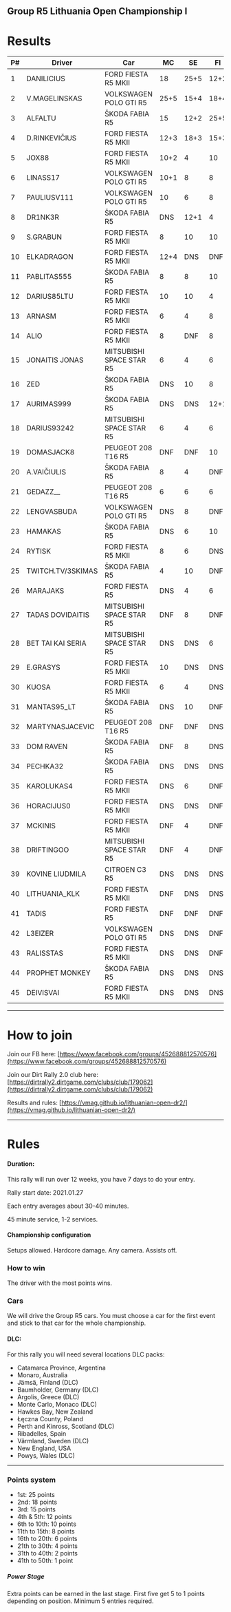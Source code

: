 ## Group R5 Lithuania Open Championship I

# Results

| P# | Driver            | Car                      | MC   | SE   | FI   | AG   | US | DE | WL | NZ | PL | GR | SC | AU | TOTAL | 
|----|-------------------|--------------------------|------|------|------|------|----|----|----|----|----|----|----|----|-------| 
| 1  | DANILICIUS        | FORD FIESTA R5 MKII      | 18   | 25+5 | 12+2 | 25+5 |    |    |    |    |    |    |    |    | 92    | 
| 2  | V.MAGELINSKAS     | VOLKSWAGEN POLO GTI R5   | 25+5 | 15+4 | 18+4 | 12+4 |    |    |    |    |    |    |    |    | 87    | 
| 3  | ALFALTU           | ŠKODA FABIA R5           | 15   | 12+2 | 25+5 | 18+3 |    |    |    |    |    |    |    |    | 80    | 
| 4  | D.RINKEVIČIUS     | FORD FIESTA R5 MKII      | 12+3 | 18+3 | 15+3 | 15+2 |    |    |    |    |    |    |    |    | 71    | 
| 5  | JOX88             | FORD FIESTA R5 MKII      | 10+2 | 4    | 10   | 10   |    |    |    |    |    |    |    |    | 36    | 
| 6  | LINASS17          | VOLKSWAGEN POLO GTI R5   | 10+1 | 8    | 8    | 8    |    |    |    |    |    |    |    |    | 35    | 
| 7  | PAULIUSV111       | VOLKSWAGEN POLO GTI R5   | 10   | 6    | 8    | 10   |    |    |    |    |    |    |    |    | 34    | 
| 8  | DR1NK3R           | ŠKODA FABIA R5           | DNS  | 12+1 | 4    | 12+1 |    |    |    |    |    |    |    |    | 30    | 
| 9  | S.GRABUN          | FORD FIESTA R5 MKII      | 8    | 10   | 10   | DNF  |    |    |    |    |    |    |    |    | 28    | 
| 10 | ELKADRAGON        | FORD FIESTA R5 MKII      | 12+4 | DNS  | DNF  | 10   |    |    |    |    |    |    |    |    | 26    | 
| 11 | PABLITAS555       | ŠKODA FABIA R5           | 8    | 8    | 10   | DNF  |    |    |    |    |    |    |    |    | 26    | 
| 12 | DARIUS85LTU       | FORD FIESTA R5 MKII      | 10   | 10   | 4    | DNF  |    |    |    |    |    |    |    |    | 24    | 
| 13 | ARNASM            | FORD FIESTA R5 MKII      | 6    | 4    | 8    | 6    |    |    |    |    |    |    |    |    | 24    | 
| 14 | ALIO              | FORD FIESTA R5 MKII      | 8    | DNF  | 8    | 8    |    |    |    |    |    |    |    |    | 24    | 
| 15 | JONAITIS JONAS    | MITSUBISHI SPACE STAR R5 | 6    | 4    | 6    | 6    |    |    |    |    |    |    |    |    | 22    | 
| 16 | ZED               | ŠKODA FABIA R5           | DNS  | 10   | 8    | 4    |    |    |    |    |    |    |    |    | 22    | 
| 17 | AURIMAS999        | ŠKODA FABIA R5           | DNS  | DNS  | 12+1 | 8    |    |    |    |    |    |    |    |    | 21    | 
| 18 | DARIUS93242       | MITSUBISHI SPACE STAR R5 | 6    | 4    | 6    | 4    |    |    |    |    |    |    |    |    | 20    | 
| 19 | DOMASJACK8        | PEUGEOT 208 T16 R5       | DNF  | DNF  | 10   | 10   |    |    |    |    |    |    |    |    | 20    | 
| 20 | A.VAIČIULIS       | ŠKODA FABIA R5           | 8    | 4    | DNF  | 6    |    |    |    |    |    |    |    |    | 18    | 
| 21 | GEDAZZ__          | PEUGEOT 208 T16 R5       | 6    | 6    | 6    | DNF  |    |    |    |    |    |    |    |    | 18    | 
| 22 | LENGVASBUDA       | VOLKSWAGEN POLO GTI R5   | DNS  | 8    | DNF  | 8    |    |    |    |    |    |    |    |    | 16    | 
| 23 | HAMAKAS           | ŠKODA FABIA R5           | DNS  | 6    | 10   | DNF  |    |    |    |    |    |    |    |    | 16    | 
| 24 | RYTISK            | FORD FIESTA R5 MKII      | 8    | 6    | DNS  | DNS  |    |    |    |    |    |    |    |    | 14    | 
| 25 | TWITCH.TV/3SKIMAS | ŠKODA FABIA R5           | 4    | 10   | DNF  | DNF  |    |    |    |    |    |    |    |    | 14    | 
| 26 | MARAJAKS          | FORD FIESTA R5           | DNS  | 4    | 6    | 4    |    |    |    |    |    |    |    |    | 14    | 
| 27 | TADAS DOVIDAITIS  | MITSUBISHI SPACE STAR R5 | DNF  | 8    | DNF  | 4    |    |    |    |    |    |    |    |    | 12    | 
| 28 | BET TAI KAI SERIA | MITSUBISHI SPACE STAR R5 | DNS  | DNS  | 6    | 6    |    |    |    |    |    |    |    |    | 12    | 
| 29 | E.GRASYS          | FORD FIESTA R5 MKII      | 10   | DNS  | DNS  | DNS  |    |    |    |    |    |    |    |    | 10    | 
| 30 | KUOSA             | FORD FIESTA R5 MKII      | 6    | 4    | DNS  | DNS  |    |    |    |    |    |    |    |    | 10    | 
| 31 | MANTAS95_LT       | ŠKODA FABIA R5           | DNS  | 10   | DNF  | DNS  |    |    |    |    |    |    |    |    | 10    | 
| 32 | MARTYNASJACEVIC   | PEUGEOT 208 T16 R5       | DNF  | DNF  | DNS  | 10   |    |    |    |    |    |    |    |    | 10    | 
| 33 | DOM RAVEN         | ŠKODA FABIA R5           | DNF  | 8    | DNS  | DNS  |    |    |    |    |    |    |    |    | 8     | 
| 34 | PECHKA32          | ŠKODA FABIA R5           | DNS  | DNS  | DNS  | 8    |    |    |    |    |    |    |    |    | 8     | 
| 35 | KAROLUKAS4        | FORD FIESTA R5 MKII      | DNS  | 6    | DNF  | DNF  |    |    |    |    |    |    |    |    | 6     | 
| 36 | HORACIJUS0        | FORD FIESTA R5 MKII      | DNS  | DNS  | DNF  | 6    |    |    |    |    |    |    |    |    | 6     | 
| 37 | MCKINIS           | FORD FIESTA R5 MKII      | DNF  | 4    | DNF  | DNF  |    |    |    |    |    |    |    |    | 4     | 
| 38 | DRIFTINGOO        | MITSUBISHI SPACE STAR R5 | DNF  | 4    | DNF  | DNF  |    |    |    |    |    |    |    |    | 4     | 
| 39 | KOVINE LIUDMILA   | CITROEN C3 R5            | DNS  | DNS  | DNS  | 4    |    |    |    |    |    |    |    |    | 4     | 
| 40 | LITHUANIA_KLK     | FORD FIESTA R5 MKII      | DNF  | DNS  | DNS  | DNS  |    |    |    |    |    |    |    |    | 0     | 
| 41 | TADIS             | FORD FIESTA R5           | DNF  | DNF  | DNF  | DNF  |    |    |    |    |    |    |    |    | 0     | 
| 42 | L3EIZER           | VOLKSWAGEN POLO GTI R5   | DNS  | DNS  | DNF  | DNS  |    |    |    |    |    |    |    |    | 0     | 
| 43 | RALISSTAS         | FORD FIESTA R5 MKII      | DNS  | DNS  | DNF  | DNS  |    |    |    |    |    |    |    |    | 0     | 
| 44 | PROPHET MONKEY    | ŠKODA FABIA R5           | DNS  | DNS  | DNS  | DNF  |    |    |    |    |    |    |    |    | 0     | 
| 45 | DEIVISVAI         | FORD FIESTA R5 MKII      | DNS  | DNS  | DNS  | DNF  |    |    |    |    |    |    |    |    | 0     | 



---
# How to join

Join our FB here: [https://www.facebook.com/groups/452688812570576](https://www.facebook.com/groups/452688812570576)

Join our Dirt Rally 2.0 club here: [https://dirtrally2.dirtgame.com/clubs/club/179062](https://dirtrally2.dirtgame.com/clubs/club/179062)

Results and rules: [https://vmag.github.io/lithuanian-open-dr2/](https://vmag.github.io/lithuanian-open-dr2/)

---
# Rules
#### Duration:

This rally will run over 12 weeks, you have 7 days to do your entry.

Rally start date: 2021.01.27

Each entry averages about 30-40 minutes.

45 minute service, 1-2 services.

#### Championship configuration
Setups allowed. Hardcore damage. Any camera. Assists off.

### How to win
The driver with the most points wins. 

### Cars
We will drive the Group R5 cars.  You must choose a car for the first event and stick to that car for the whole championship.

#### DLC:
For this rally you will need several locations DLC packs:

* Catamarca Province, Argentina
* Monaro, Australia
* Jämsä, Finland (DLC)
* Baumholder, Germany (DLC)
* Argolis, Greece (DLC)
* Monte Carlo, Monaco (DLC)
* Hawkes Bay, New Zealand
* Łęczna County, Poland
* Perth and Kinross, Scotland (DLC)
* Ribadelles, Spain
* Värmland, Sweden (DLC)
* New England, USA
* Powys, Wales (DLC)

--- 
### Points system

* 1st: 25 points
* 2nd: 18 points
* 3rd: 15 points
* 4th & 5th: 12 points
* 6th to 10th: 10 points
* 11th to 15th: 8 points
* 16th to 20th: 6 points
* 21th to 30th: 4 points
* 31th to 40th: 2 points
* 41th to 50th: 1 point

##### Power Stage
Extra points can be earned in the last stage. First five get 5 to 1 points depending on position. Minimum 5 entries required.




